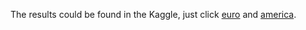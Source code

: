 The results could be found in the Kaggle, just click [euro](https://www.kaggle.com/mcarujo/euro-cup-2020) and [america](https://www.kaggle.com/mcarujo/2021-copa-amrica).
